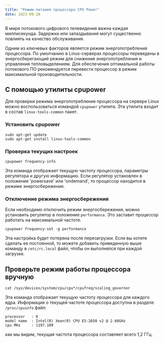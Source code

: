 ```yaml
---
title: "Режим питания процессора CPU Power"
date: 2023-09-28
---
```


В мире потокового цифрового телевидения важна каждая миллисекунда. Задержки или запаздывания могут существенно повлиять на качество обслуживания.

Одним из ключевых факторов является режим энергопотребления процессора. По умолчанию в Linux-серверах процессоры переведены в энергосберегающий режим для снижения энергопотребления и управления тепловыделением. Для обеспечения оптимальной работы потокового ПО рекомендуется перевести процессор в режим максимальной производительности.

## С помощью утилиты cpupower[](https://help.cesbo.com/misc/tools-and-utilities/linux/cpupower#with-cpupower-utility)

Для проверки режима энергопотребления процессора на сервере Linux можно воспользоваться командой `cpupower` утилита. Эта утилита входит в состав `linux-tools-common` пакет.

### Установить cpupower

```
sudo apt-get update
sudo apt-get install linux-tools-common
```

### Проверка текущих настроек

```
cpupower frequency-info
```

Эта команда отображает текущую частоту процессора, параметры регулятора и другую информацию. Если регулятор установлен в положение 'powersave' или 'ondemand', то процессор находится в режиме энергосбережения.

### Отключение режима энергосбережения

Если необходимо отключить режим энергосбережения, можно установить регулятор в положение `performance`. Это заставит процессор работать на максимальной частоте.

```
cpupower frequency-set -g performance
```

Эта настройка будет потеряна после перезагрузки. Если вы хотите сделать ее постоянной, то можете добавить приведенную выше команду в `/etc/rc.local` файл, чтобы он выполнялся при каждой загрузке.

## Проверьте режим работы процессора вручную[](https://help.cesbo.com/misc/tools-and-utilities/linux/cpupower#check-cpu-mode-manually)

```
cat /sys/devices/system/cpu/cpu*/cpufreq/scaling_governor
```

Эта команда отображает текущую частоту процессора для каждого ядра. Информация о текущей частоте процессора доступна в разделе `/proc/cpuinfo` файл:

```
processor   : 0
model name  : Intel(R) Xeon(R) CPU E5-2650 v2 @ 2.60GHz
cpu MHz     : 1197.109
```

как мы видим, текущая частота процессора составляет всего 1,2 ГГц.
